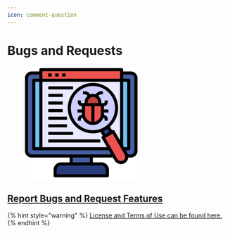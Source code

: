 ```yaml
---
icon: comment-question
---
```


# Bugs and Requests

<figure><img src="../.gitbook/assets/debugging.png" alt="" width="256"><figcaption></figcaption></figure>

## [Report Bugs and Request Features](https://github.com/listendev/jibril-releases/issues)

{% hint style="warning" %}
[License and Terms of Use can be found here.](license.md)
{% endhint %}
